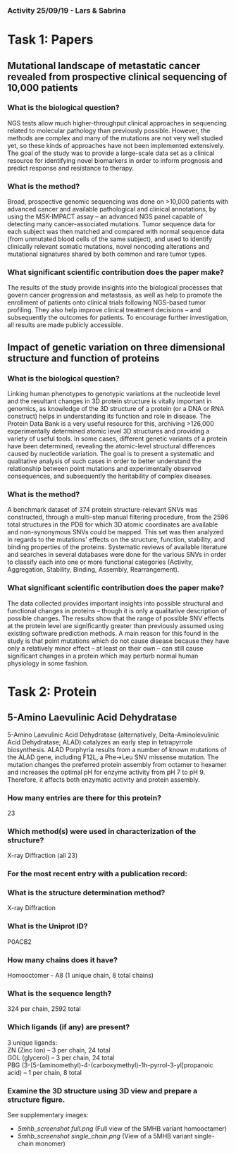 ### Activity 25/09/19 - Lars & Sabrina

# Task 1: Papers

## Mutational landscape of metastatic cancer revealed from prospective clinical sequencing of 10,000 patients

### What is the biological question?

NGS tests allow much higher-throughput clinical approaches in sequencing related to molecular pathology than previously possible. However, the methods are complex and many of the mutations are not very well studied yet, so these kinds of approaches have not been implemented extensively. The goal of the study was to provide a large-scale data set as a clinical resource for identifying novel biomarkers in order to inform prognosis and predict response and resistance to therapy.

### What is the method?

Broad, prospective genomic sequencing was done on >10,000 patients with advanced cancer and available pathological and clinical annotations, by using the MSK-IMPACT assay – an advanced NGS panel capable of detecting many cancer-associated mutations. Tumor sequence data for each subject was then matched and compared with normal sequence data (from unmutated blood cells of the same subject), and used to identify clinically relevant somatic mutations, novel noncoding alterations and mutational signatures shared by both common and rare tumor types.

### What significant scientific contribution does the paper make?

The results of the study provide insights into the biological processes that govern cancer progression and metastasis, as well as help to promote the enrollment of patients onto clinical trials following NGS-based tumor profiling. They also help improve clinical treatment decisions – and subsequently the outcomes for patients. To encourage further investigation, all results are made publicly accessible.


## Impact of genetic variation on three dimensional structure and function of proteins

### What is the biological question?

Linking human phenotypes to genotypic variations at the nucleotide level and the resultant changes in 3D protein structure is vitally important in genomics, as knowledge of the 3D structure of a protein (or a DNA or RNA construct) helps in understanding its function and role in disease. The Protein Data Bank is a very useful resource for this, archiving >126,000 experimentally determined atomic level 3D structures and providing a variety of useful tools. In some cases, different genetic variants of a protein have been determined, revealing the atomic-level structural differences caused by nucleotide variation. The goal is to present a systematic and qualitative analysis of such cases in order to better understand the relationship between point mutations and experimentally observed consequences, and subsequently the heritability of complex diseases.

### What is the method?

A benchmark dataset of 374 protein structure-relevant SNVs was constructed, through a multi-step manual filtering procedure, from the 2596 total structures in the PDB for which 3D atomic coordinates are available and non-synonymous SNVs could be mapped. This set was then analyzed in regards to the mutations' effects on the structure, function, stability, and binding properties of the proteins. Systematic reviews of available literature and searches in several databases were done for the various SNVs in order to classify each into one or more functional categories (Activity, Aggregation, Stability, Binding, Assembly, Rearrangement).

### What significant scientific contribution does the paper make?

The data collected provides important insights into possible structural and functional changes in proteins – though it is only a qualitative description of possible changes. The results show that the range of possible SNV effects at the protein level are significantly greater than previously assumed using existing software prediction methods. A main reason for this found in the study is that point mutations which do not cause disease because they have only a relatively minor effect – at least on their own – can still cause significant changes in a protein which may perturb normal human physiology in some fashion.


# Task 2: Protein

## 5-Amino Laevulinic Acid Dehydratase

5-Amino Laevulinic Acid Dehydratase (alternatively, Delta-Aminolevulinic Acid Dehydratase; ALAD) catalyzes an early step in tetrapyrrole biosynthesis. ALAD Porphyria results from a number of known mutations of the ALAD gene, including F12L, a Phe->Leu SNV missense mutation. The mutation changes the preferred protein assembly from octamer to hexamer and increases the optimal pH for enzyme activity from pH 7 to pH 9. Therefore, it affects both enzymatic activity and protein assembly.

### How many entries are there for this protein?
23

### Which method(s) were used in characterization of the structure?
X-ray Diffraction (all 23)

### For the most recent entry with a publication record:
### What is the structure determination method?
X-ray Diffraction

### What is the Uniprot ID?
P0ACB2

### How many chains does it have?
Homooctomer - A8 (1 unique chain, 8 total chains)

### What is the sequence length?
324 per chain, 2592 total

### Which ligands (if any) are present?
3 unique ligands:\
ZN (Zinc Ion) – 3 per chain, 24 total\
GOL (glycerol) – 3 per chain, 24 total\
PBG (3-[5-(aminomethyl)-4-(carboxymethyl)-1h-pyrrol-3-yl]propanoic acid) – 1 per chain, 8 total

### Examine the 3D structure using 3D view and prepare a structure figure.
See supplementary images:
* _5mhb_screenshot full.png_ (Full view of the 5MHB variant homooctamer)
* _5mhb_screenshot single_chain.png_ (View of a 5MHB variant single-chain monomer)

